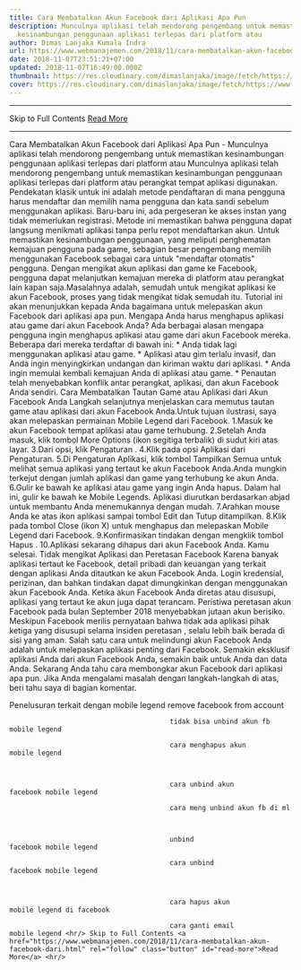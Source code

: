 ```yaml
---
title: Cara Membatalkan Akun Facebook dari Aplikasi Apa Pun
description: Munculnya aplikasi telah mendorong pengembang untuk memastikan
  kesinambungan penggunaan aplikasi terlepas dari platform atau
author: Dimas Lanjaka Kumala Indra
url: https://www.webmanajemen.com/2018/11/cara-membatalkan-akun-facebook-dari.html
date: 2018-11-07T23:51:21+07:00
updated: 2018-11-07T16:49:00.000Z
thumbnail: https://res.cloudinary.com/dimaslanjaka/image/fetch/https://www.tech-recipes.com/wp-content/uploads/2017/09/How-to-Unbind-an-App-Off-of-Facebook.png
cover: https://res.cloudinary.com/dimaslanjaka/image/fetch/https://www.tech-recipes.com/wp-content/uploads/2017/09/How-to-Unbind-an-App-Off-of-Facebook.png
---
```


<hr/> Skip to Full Contents <a href="https://www.webmanajemen.com/2018/11/cara-membatalkan-akun-facebook-dari.html" rel="follow" class="button" id="read-more">Read More</a> <hr/> Cara Membatalkan Akun Facebook dari Aplikasi Apa Pun - Munculnya aplikasi telah mendorong pengembang untuk memastikan kesinambungan penggunaan aplikasi terlepas dari platform atau Munculnya aplikasi telah mendorong pengembang untuk memastikan     kesinambungan penggunaan aplikasi terlepas dari platform atau perangkat     tempat aplikasi digunakan. Pendekatan klasik untuk ini adalah metode     pendaftaran di mana pengguna harus mendaftar dan memilih nama pengguna dan     kata sandi sebelum menggunakan aplikasi. Baru-baru ini, ada pergeseran ke     akses instan yang tidak memerlukan registrasi. Metode ini memastikan bahwa     pengguna dapat langsung menikmati aplikasi tanpa perlu repot mendaftarkan     akun. Untuk memastikan kesinambungan penggunaan, yang meliputi penghematan     kemajuan pengguna pada game, sebagian besar pengembang memilih menggunakan     Facebook sebagai cara untuk "mendaftar otomatis" pengguna. Dengan mengikat     akun aplikasi dan game ke Facebook, pengguna dapat melanjutkan kemajuan     mereka di platform atau perangkat lain kapan saja.Masalahnya adalah,     semudah untuk mengikat aplikasi ke akun Facebook, proses yang tidak     mengikat tidak semudah itu. Tutorial ini akan menunjukkan kepada Anda     bagaimana untuk melepaskan akun Facebook dari aplikasi apa pun. 
    Mengapa Anda harus menghapus aplikasi atau game dari akun Facebook Anda? 
    Ada berbagai alasan mengapa pengguna ingin menghapus aplikasi atau game     dari akun Facebook mereka. Beberapa dari mereka terdaftar di bawah ini:     
    * Anda tidak lagi menggunakan aplikasi atau game.     
    * Aplikasi atau gim terlalu invasif, dan Anda ingin menyingkirkan undangan     dan kiriman waktu dari aplikasi.     
    * Anda ingin memulai kembali kemajuan Anda di aplikasi atau game.     
    * Penautan telah menyebabkan konflik antar perangkat, aplikasi, dan akun     Facebook Anda sendiri. 
    Cara Membatalkan Tautan Game atau Aplikasi dari Akun Facebook Anda 
    Langkah selanjutnya menjelaskan cara memutus tautan game atau aplikasi dari     akun Facebook Anda.Untuk tujuan ilustrasi, saya akan melepaskan permainan     Mobile Legend dari Facebook. 
    1.Masuk ke akun Facebook tempat aplikasi atau game     terhubung.         
    2.Setelah Anda masuk, klik tombol More Options (ikon     segitiga terbalik) di sudut kiri atas layar.         
    3.Dari opsi, klik Pengaturan .         
    4.Klik pada opsi Aplikasi dari Pengaturan.         
    5.Di Pengaturan Aplikasi, klik tombol Tampilkan Semua    untuk melihat semua aplikasi yang tertaut ke akun Facebook Anda.Anda     mungkin terkejut dengan jumlah aplikasi dan game yang terhubung ke akun     Anda.         
    6.Gulir ke bawah ke aplikasi atau game yang ingin Anda     hapus. Dalam hal ini, gulir ke bawah ke Mobile Legends. Aplikasi diurutkan     berdasarkan abjad untuk membantu Anda menemukannya dengan mudah.         
7.Arahkan mouse Anda ke atas ikon aplikasi sampai tombol    Edit dan Tutup ditampilkan.         
    8.Klik pada tombol Close (ikon X) untuk menghapus dan     melepaskan Mobile Legend dari Facebook.         
    9.Konfirmasikan tindakan dengan mengklik tombol Hapus .         
    10.Aplikasi sekarang dihapus dari akun Facebook Anda. Kamu selesai.     
    Tidak mengikat Aplikasi dan Peretasan Facebook 
    Karena banyak aplikasi tertaut ke Facebook, detail pribadi dan keuangan     yang terkait dengan aplikasi Anda ditautkan ke akun Facebook Anda. Login     kredensial, perizinan, dan bahkan tindakan dapat dimungkinkan dengan     menggunakan akun Facebook Anda. Ketika akun Facebook Anda diretas atau     disusupi, aplikasi yang tertaut ke akun juga dapat terancam. Peristiwa     peretasan akun Facebook pada bulan September 2018 menyebabkan jutaan akun     berisiko. Meskipun Facebook merilis pernyataan bahwa             tidak ada aplikasi pihak ketiga yang                 disusupi selama insiden peretasan         , selalu lebih baik berada di sisi yang aman. Salah satu cara untuk             melindungi akun Facebook Anda         adalah untuk melepaskan aplikasi penting dari Facebook. Semakin eksklusif     aplikasi Anda dari akun Facebook Anda, semakin baik untuk Anda dan data     Anda. 
    Sekarang Anda tahu cara membongkar akun Facebook dari aplikasi apa pun.     Jika Anda mengalami masalah dengan langkah-langkah di atas, beri tahu saya     di bagian komentar. 
  
Penelusuran terkait dengan    mobile legend remove facebook from account
            
                            
                                            tidak bisa unbind akun fb                        mobile legend                                     
                                        
                                            cara menghapus akun                        mobile legend                                     
                    
        
                            
                                            cara unbind akun                        facebook mobile legend                                     
                                        
                                            cara meng unbind akun fb di ml                                    
                    
        
                            
                                            unbind                        facebook mobile legend                                     
                                        
                                            cara unbind                        facebook mobile legend                                     
                    
        
                            
                                            cara hapus akun                        mobile legend di facebook                                     
                                        
                                            cara ganti email                        mobile legend <hr/> Skip to Full Contents <a href="https://www.webmanajemen.com/2018/11/cara-membatalkan-akun-facebook-dari.html" rel="follow" class="button" id="read-more">Read More</a> <hr/>